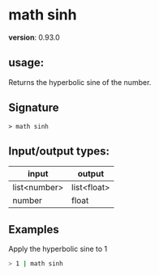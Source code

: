 # math sinh

**version**: 0.93.0

## **usage**:

Returns the hyperbolic sine of the number.

## Signature

`> math sinh `

## Input/output types:

| input          | output        |
| -------------- | ------------- |
| list\<number\> | list\<float\> |
| number         | float         |

## Examples

Apply the hyperbolic sine to 1

```bash
> 1 | math sinh
```
